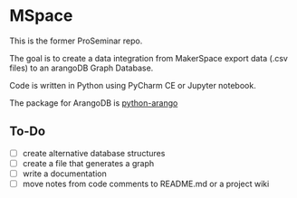 # MSpace

This is the former ProSeminar repo. 

The goal is to create a data integration from MakerSpace export data (.csv files) to an arangoDB Graph Database. 

Code is written in Python using PyCharm CE or Jupyter notebook. 

The package for ArangoDB is [python-arango](https://docs.python-arango.com/en/main/)


## To-Do
- [ ] create alternative database structures 
- [ ] create a file that generates a graph 
- [ ] write a documentation 
- [ ] move notes from code comments to README.md or a project wiki 
